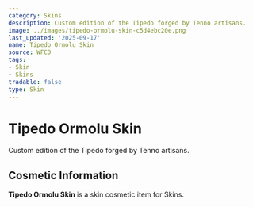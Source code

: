 ```yaml
---
category: Skins
description: Custom edition of the Tipedo forged by Tenno artisans.
image: ../images/tipedo-ormolu-skin-c5d4ebc20e.png
last_updated: '2025-09-17'
name: Tipedo Ormolu Skin
source: WFCD
tags:
- Skin
- Skins
tradable: false
type: Skin
---
```


# Tipedo Ormolu Skin

Custom edition of the Tipedo forged by Tenno artisans.

## Cosmetic Information

**Tipedo Ormolu Skin** is a skin cosmetic item for Skins.

